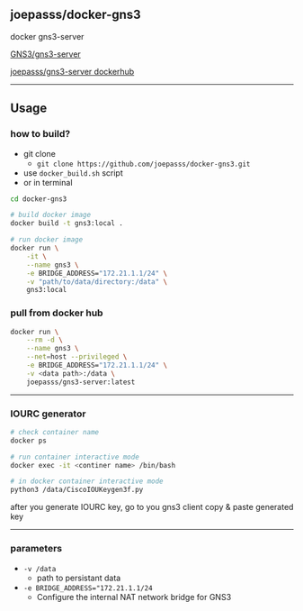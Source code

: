 ## joepasss/docker-gns3

docker gns3-server

[GNS3/gns3-server](https://github.com/GNS3/gns3-server)

[joepasss/gns3-server dockerhub](https://hub.docker.com/repository/docker/joepasss/gns3-server)

---

## Usage

### how to build?

* git clone
    * `git clone https://github.com/joepasss/docker-gns3.git`
* use `docker_build.sh` script
* or in terminal

``` bash
cd docker-gns3

# build docker image
docker build -t gns3:local .

# run docker image
docker run \
    -it \
    --name gns3 \
    -e BRIDGE_ADDRESS="172.21.1.1/24" \
    -v "path/to/data/directory:/data" \
    gns3:local
```

### pull from docker hub

``` bash
docker run \
    --rm -d \
    --name gns3 \
    --net=host --privileged \
    -e BRIDGE_ADDRESS="172.21.1.1/24" \
    -v <data path>:/data \
    joepasss/gns3-server:latest
```

---

### IOURC generator

``` bash
# check container name
docker ps

# run container interactive mode
docker exec -it <continer name> /bin/bash

# in docker container interactive mode
python3 /data/CiscoIOUKeygen3f.py
```

after you generate IOURC key, go to you gns3 client copy & paste generated key

---

### parameters

* `-v /data`
    * path to persistant data
* `-e BRIDGE_ADDRESS="172.21.1.1/24`
    * Configure the internal NAT network bridge for GNS3

